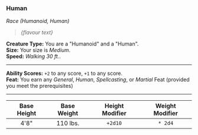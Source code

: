 ### Human
*Race (Humanoid, Human)*

> *{flavour text}*

**Creature Type:** You are a "Humanoid" and a "Human".  
**Size:** Your size is *Medium*.  
**Speed:** *Walking 30 ft.*.  

---

**Ability Scores:** `+2` to any score, `+1` to any score.  
**Feat:** You earn any *General*, *Human*, *Spellcasting*, or *Martial* Feat (provided you meet the prerequisites)  

---

| Base Height | Base Weight | Height Modifier | Weight Modifier |
|:-----------:|:-----------:|:---------------:|:---------------:|
|    4'8"     |  110 lbs.   |     `+2d10`     |     `* 2d4`     |
